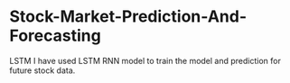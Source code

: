 # Stock-Market-Prediction-And-Forecasting
LSTM
I have used LSTM RNN model to train the model and prediction for future stock data.
